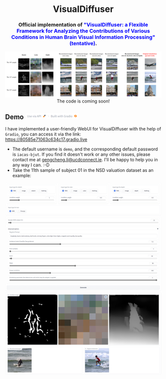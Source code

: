 <div align="center">

  # VisualDiffuser
  
</div>

<div align="center">
  
  ### Official implementation of <span style="color:blue;">**"VisualDiffuser: a Flexible Framework for Analyzing the Contributions of Various Conditions in Human Brain Visual Information Processing" (tentative)**</span>.
  <img src="assets/demo2_gradio.png">
  The code is coming soon!
  
</div>

## Demo <img src="assets/logo_gradio.png" height=20>
I have implemented a user-friendly WebUI for VisualDiffuser with the help of `Gradio`, you can access it via the link: https://80585e71063c634c17.gradio.live
- The default username is `demo`, and the corresponding default password is `iacas-bjut`. If you find it doesn't work or any other issues, please contact me at gengcheng.li@ucdconnect.ie. I'll be happy to help you in any way I can. :-D
- Take the 11th sample of subject 01 in the NSD valuation dataset as an example:

<div align="center">

  <img src="assets/demo3_gradio.png">
  <img src="assets/demo4_gradio.png">
  <img src="assets/demo_gradio.png">
  
</div>
